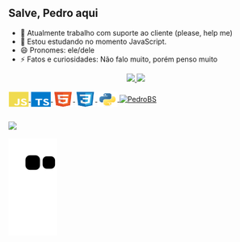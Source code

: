 ## Salve, Pedro aqui


- 🔭 Atualmente trabalho com suporte ao cliente (please, help me)
- 🌱 Estou estudando no momento JavaScript.
- 😄 Pronomes: ele/dele
- ⚡ Fatos e curiosidades: Não falo muito, porém penso muito

<div align="center">
  <a href="https://github.com/PedroJuri">
  <img height="180em" src="https://github-readme-stats.vercel.app/api?username=PedroJuri&show_icons=true&theme=radical&include_all_commits=true&count_private=true"/>
  <img height="180em" src="https://github-readme-stats.vercel.app/api/top-langs/?username=PedroJuri&layout=compact&langs_count=7&theme=midnight-purple"/>
</div>
  
<div style="display: inline_block"><br>
  <img align="center" alt="PedroJS" height="30" width="40" src="https://raw.githubusercontent.com/devicons/devicon/master/icons/javascript/javascript-plain.svg">
  <img align="center" alt="PedroTS" height="30" width="40" src="https://raw.githubusercontent.com/devicons/devicon/master/icons/typescript/typescript-plain.svg">
  <img align="center" alt="PedroNonCode" height="30" width="40" src="https://raw.githubusercontent.com/devicons/devicon/master/icons/html5/html5-original.svg">
  <img align="center" alt="PedroStyle" height="30" width="40" src="https://raw.githubusercontent.com/devicons/devicon/master/icons/css3/css3-original.svg">
  <img align="center" alt="PedroPy" height="30" width="40" src="https://raw.githubusercontent.com/devicons/devicon/master/icons/python/python-original.svg">
  <img align="center" alt="PedroBS" height="30" width="40" src="https://cdn.jsdelivr.net/gh/devicons/devicon/icons/bootstrap/bootstrap-plain.svg">
</div>
  
  ##
  
<div>
  <a href="https://instagram.com/pedrinhs18" target="_blank"><img src="https://img.shields.io/badge/-Instagram-%23E4405F?style=for-the-badge&logo=instagram&logoColor=white" target="_blank"></a>
</div>
  
  ![Snake animation](https://github.com/PedroJuri/PedroJuri/blob/output/github-contribution-grid-snake.svg)
